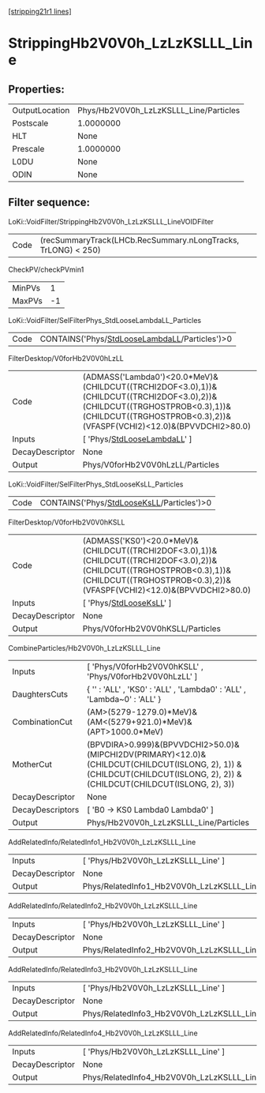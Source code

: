 [[stripping21r1 lines]](./stripping21r1-index)

# StrippingHb2V0V0h_LzLzKSLLL_Line

## Properties:

|                |                                        |
|----------------|----------------------------------------|
| OutputLocation | Phys/Hb2V0V0h_LzLzKSLLL_Line/Particles |
| Postscale      | 1.0000000                              |
| HLT            | None                                   |
| Prescale       | 1.0000000                              |
| L0DU           | None                                   |
| ODIN           | None                                   |

## Filter sequence:

LoKi::VoidFilter/StrippingHb2V0V0h_LzLzKSLLL_LineVOIDFilter

|      |                                                               |
|------|---------------------------------------------------------------|
| Code | (recSummaryTrack(LHCb.RecSummary.nLongTracks, TrLONG) \< 250) |

CheckPV/checkPVmin1

|        |     |
|--------|-----|
| MinPVs | 1   |
| MaxPVs | -1  |

LoKi::VoidFilter/SelFilterPhys_StdLooseLambdaLL_Particles

|      |                                                                                                    |
|------|----------------------------------------------------------------------------------------------------|
| Code | CONTAINS('Phys/[StdLooseLambdaLL](./stripping21r1-commonparticles-stdlooselambdall)/Particles')\>0 |

FilterDesktop/V0forHb2V0V0hLzLL

|                 |                                                                                                                                                                                                        |
|-----------------|--------------------------------------------------------------------------------------------------------------------------------------------------------------------------------------------------------|
| Code            | (ADMASS('Lambda0')\<20.0\*MeV)&(CHILDCUT((TRCHI2DOF\<3.0),1))&(CHILDCUT((TRCHI2DOF\<3.0),2))&(CHILDCUT((TRGHOSTPROB\<0.3),1))&(CHILDCUT((TRGHOSTPROB\<0.3),2))&(VFASPF(VCHI2)\<12.0)&(BPVVDCHI2\>80.0) |
| Inputs          | [ 'Phys/[StdLooseLambdaLL](./stripping21r1-commonparticles-stdlooselambdall)' ]                                                                                                                      |
| DecayDescriptor | None                                                                                                                                                                                                   |
| Output          | Phys/V0forHb2V0V0hLzLL/Particles                                                                                                                                                                       |

LoKi::VoidFilter/SelFilterPhys_StdLooseKsLL_Particles

|      |                                                                                            |
|------|--------------------------------------------------------------------------------------------|
| Code | CONTAINS('Phys/[StdLooseKsLL](./stripping21r1-commonparticles-stdlooseksll)/Particles')\>0 |

FilterDesktop/V0forHb2V0V0hKSLL

|                 |                                                                                                                                                                                                    |
|-----------------|----------------------------------------------------------------------------------------------------------------------------------------------------------------------------------------------------|
| Code            | (ADMASS('KS0')\<20.0\*MeV)&(CHILDCUT((TRCHI2DOF\<3.0),1))&(CHILDCUT((TRCHI2DOF\<3.0),2))&(CHILDCUT((TRGHOSTPROB\<0.3),1))&(CHILDCUT((TRGHOSTPROB\<0.3),2))&(VFASPF(VCHI2)\<12.0)&(BPVVDCHI2\>80.0) |
| Inputs          | [ 'Phys/[StdLooseKsLL](./stripping21r1-commonparticles-stdlooseksll)' ]                                                                                                                          |
| DecayDescriptor | None                                                                                                                                                                                               |
| Output          | Phys/V0forHb2V0V0hKSLL/Particles                                                                                                                                                                   |

CombineParticles/Hb2V0V0h_LzLzKSLLL_Line

|                  |                                                                                                                                                                             |
|------------------|-----------------------------------------------------------------------------------------------------------------------------------------------------------------------------|
| Inputs           | [ 'Phys/V0forHb2V0V0hKSLL' , 'Phys/V0forHb2V0V0hLzLL' ]                                                                                                                   |
| DaughtersCuts    | { '' : 'ALL' , 'KS0' : 'ALL' , 'Lambda0' : 'ALL' , 'Lambda~0' : 'ALL' }                                                                                                     |
| CombinationCut   | (AM\>(5279-1279.0)\*MeV)&(AM\<(5279+921.0)\*MeV)&(APT\>1000.0\*MeV)                                                                                                         |
| MotherCut        | (BPVDIRA\>0.999)&(BPVVDCHI2\>50.0)&(MIPCHI2DV(PRIMARY)\<12.0)& (CHILDCUT(CHILDCUT(ISLONG, 2), 1)) & (CHILDCUT(CHILDCUT(ISLONG, 2), 2)) & (CHILDCUT(CHILDCUT(ISLONG, 2), 3)) |
| DecayDescriptor  | None                                                                                                                                                                        |
| DecayDescriptors | [ 'B0 -\> KS0 Lambda0 Lambda0' ]                                                                                                                                          |
| Output           | Phys/Hb2V0V0h_LzLzKSLLL_Line/Particles                                                                                                                                      |

AddRelatedInfo/RelatedInfo1_Hb2V0V0h_LzLzKSLLL_Line

|                 |                                                     |
|-----------------|-----------------------------------------------------|
| Inputs          | [ 'Phys/Hb2V0V0h_LzLzKSLLL_Line' ]                |
| DecayDescriptor | None                                                |
| Output          | Phys/RelatedInfo1_Hb2V0V0h_LzLzKSLLL_Line/Particles |

AddRelatedInfo/RelatedInfo2_Hb2V0V0h_LzLzKSLLL_Line

|                 |                                                     |
|-----------------|-----------------------------------------------------|
| Inputs          | [ 'Phys/Hb2V0V0h_LzLzKSLLL_Line' ]                |
| DecayDescriptor | None                                                |
| Output          | Phys/RelatedInfo2_Hb2V0V0h_LzLzKSLLL_Line/Particles |

AddRelatedInfo/RelatedInfo3_Hb2V0V0h_LzLzKSLLL_Line

|                 |                                                     |
|-----------------|-----------------------------------------------------|
| Inputs          | [ 'Phys/Hb2V0V0h_LzLzKSLLL_Line' ]                |
| DecayDescriptor | None                                                |
| Output          | Phys/RelatedInfo3_Hb2V0V0h_LzLzKSLLL_Line/Particles |

AddRelatedInfo/RelatedInfo4_Hb2V0V0h_LzLzKSLLL_Line

|                 |                                                     |
|-----------------|-----------------------------------------------------|
| Inputs          | [ 'Phys/Hb2V0V0h_LzLzKSLLL_Line' ]                |
| DecayDescriptor | None                                                |
| Output          | Phys/RelatedInfo4_Hb2V0V0h_LzLzKSLLL_Line/Particles |
